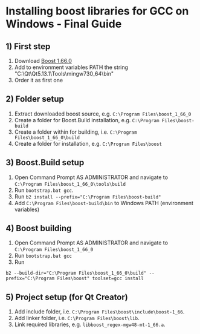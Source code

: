 # Installing boost libraries for GCC on Windows - Final Guide

## 1) First step
1. Download [Boost 1.66.0]
1. Add to environment variables PATH the string "C:\Qt\Qt5.13.1\Tools\mingw730_64\bin"
2. Order it as first one

## 2) Folder setup
1. Extract downloaded boost source, e.g. `C:\Program Files\boost_1_66_0`
2. Create a folder for Boost.Build installation, e.g. `C:\Program Files\boost-build`
2. Create a folder within for building, i.e. `C:\Program Files\boost_1_66_0\build`
3. Create a folder for installation, e.g. `C:\Program Files\boost`


## 3) Boost.Build setup
1. Open Command Prompt AS ADMINISTRATOR and navigate to `C:\Program Files\boost_1_66_0\tools\build`
2. Run `bootstrap.bat gcc`.
3. Run `b2 install --prefix="C:\Program Files\boost-build"`
4. Add `C:\Program Files\boost-build\bin` to Windows PATH (environment variables)

## 4) Boost building
1. Open Command Prompt AS ADMINISTRATOR and navigate to `C:\Program Files\boost_1_66_0`
2. Run `bootstrap.bat gcc`
3. Run
```
b2 --build-dir="C:\Program Files\boost_1_66_0\build" --prefix="C:\Program Files\boost" toolset=gcc install
```

## 5) Project setup (for Qt Creator)
1. Add include folder, i.e. `C:\Program Files\boost\include\boost-1_66`.
2. Add linker folder, i.e. `C:\Program Files\boost\lib`.
3. Link required libraries, e.g. `libboost_regex-mgw48-mt-1_66.a`.

[Boost 1.66.0]: https://dl.bintray.com/boostorg/release/1.66.0/source/boost_1_66_0.7z
